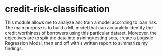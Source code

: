 # credit-risk-classification

This module allows me to analyze and train a model according to loan risk. The main purpose is to build a ML model that can accurately identify the credit worthiness of borrowers using this particular dataset. Moreover, the objectives are to split the data into training/testing sets, create a Logistic Regression Model, then end off with a written report to summarize my findings. 
